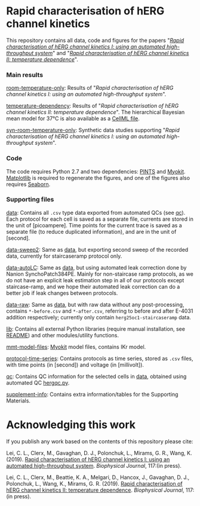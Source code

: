 # Rapid characterisation of hERG channel kinetics

This repository contains all data, code and figures for the papers "[*Rapid characterisation of hERG channel kinetics I: using an automated high-throughput system*](https://doi.org/10.1016/j.bpj.2019.07.029)" and "[*Rapid characterisation of hERG channel kinetics II: temperature dependence*](https://doi.org/10.1016/j.bpj.2019.07.030)".


### Main results

[room-temperature-only](./room-temperature-only): Results of "*Rapid characterisation of hERG channel kinetics I: using an automated high-throughput system*".

[temperature-dependency](./temperature-dependency): Results of "*Rapid characterisation of hERG channel kinetics II: temperature dependence*".
                                                    The hierarchical Bayesian mean model for 37&deg;C is also available as a [CellML file](./lei_2019_37C.cellml).

[syn-room-temperature-only](./syn-room-temperature-only): Synthetic data studies supporting "*Rapid characterisation of hERG channel kinetics I: using an automated high-throughput system*".


### Code

The code requires Python 2.7 and two dependencies: [PINTS](https://github.com/pints-team/pints) and [Myokit](http://myokit.org).
[Matplotlib](https://pypi.org/project/matplotlib/) is required to regenerate the figures, and one of the figures also requires [Seaborn](https://pypi.org/project/seaborn/).


### Supporting files

[data](./data): Contains all `.csv` type data exported from automated QCs (see [qc](./qc)). Each protocol for each cell is saved as a separate file, currents are stored in the unit of [picoampere]. Time points for the current trace is saved as a separate file (to reduce duplicated information), and are in the unit of [second].

[data-sweep2](./data-sweep2): Same as [data](./data), but exporting second sweep of the recorded data, currently for staircaseramp protocol only.

[data-autoLC](./data-autoLC): Same as [data](./data), but using automated leak correction done by Nanion SynchoPatch384PE. Mainly for non-staircase ramp protocols, as we do not have an explicit leak estimation step in all of our protocols except staircase-ramp, and we hope their automated leak correction can do a better job if leak changes between protocols.

[data-raw](./data-raw): Same as [data](./data), but with raw data without any post-processing, contains `*-before.csv` and `*-after.csv`, referring to before and after E-4031 addition respectively; currently only contain `herg25oc1-staircaseramp` data.

[lib](./lib): Contains all external Python libraries (require manual installation, see [README](./lib/README.md)) and other modules/utility functions.

[mmt-model-files](./mmt-model-files): [Myokit](http://myokit.org/) model files, contains IKr model.

[protocol-time-series](./protocol-time-series): Contains protocols as time series, stored as `.csv` files, with time points (in [second]) and voltage (in [millivolt]).

[qc](./qc): Contains QC information for the selected cells in [data](./data), obtained using automated QC [hergqc.py](./lib/hergqc.py).

[supplement-info](./supplement-info): Contains extra information/tables for the Supporting Materials.


# Acknowledging this work

If you publish any work based on the contents of this repository please cite:

Lei, C. L., Clerx, M., Gavaghan, D. J., Polonchuk, L., Mirams, G. R., Wang, K.
(2019).
[Rapid characterisation of hERG channel kinetics I: using an automated high-throughput system](https://doi.org/10.1016/j.bpj.2019.07.029).
_Biophysical Journal_, 117:(in press).

Lei, C. L., Clerx, M., Beattie, K. A., Melgari, D., Hancox, J., Gavaghan, D. J., Polonchuk, L., Wang, K., Mirams, G. R.
(2019).
[Rapid characterisation of hERG channel kinetics II: temperature dependence](https://doi.org/10.1016/j.bpj.2019.07.030).
_Biophysical Journal_, 117:(in press).
